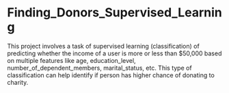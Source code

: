 # Finding_Donors_Supervised_Learning
This project involves a task of supervised learning (classification) of predicting whether the income of a user is more or less than $50,000 based on multiple features like age, education_level, number_of_dependent_members, marital_status, etc. This type of classification can help identify if person has higher chance of donating to charity.
